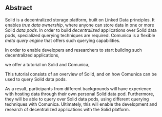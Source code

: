 ## Abstract
<!-- Context      -->
Solid is a decentralized storage platform,
built on Linked Data principles.
It enables _true data ownership_,
where anyone can store data in one or more Solid _data pods_.
In order to build _decentralized_ applications over Solid data pods,
specialized querying techniques are required.
Comunica is a flexible _meta query engine_
that offers such querying capabilities.
<!-- Need         -->
In order to enable developers and researchers
to start building such decentralized applications,
<!-- Task         -->
we offer a tutorial on Solid and Comunica,
<!-- Object       -->
This tutorial consists of an overview of Solid,
and on how Comunica can be used to query Solid data pods.
<!-- Findings     -->
<!-- Conclusion   -->
As a result, participants from different backgrounds
will have experience with hosting data through their own personal Solid data pod.
Furthermore, they will be able to query over Solid data pods,
using different querying techniques with Comunica.
Ultimately, this will enable the development and research of
decentralized applications with the Solid platform.
<!-- Perspectives -->
